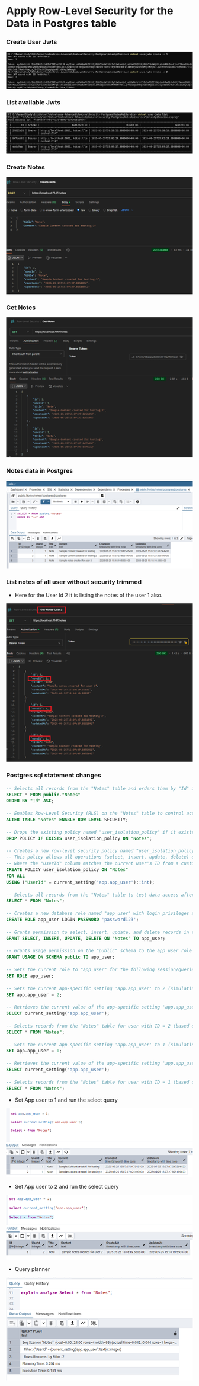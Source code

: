 # Apply Row-Level Security for the Data in Postgres table

### Create User Jwts
![User Jwts](image.png)

### List available Jwts
![List User Jwts](image-1.png)

### Create Notes
![Create Note with User jwt 1](image-3.png)

### Get Notes
![alt text](image-2.png)

### Notes data in Postgres
![Postgres Notes](image-4.png)

### List notes of all user without security trimmed
- Here for the User Id 2 it is listing the notes of the user 1 also. 

![alt text](image-5.png)

### Postgres sql statement changes

```sql
-- Selects all records from the "Notes" table and orders them by "Id" in ascending order
SELECT * FROM public."Notes"
ORDER BY "Id" ASC;

-- Enables Row-Level Security (RLS) on the "Notes" table to control access at the row level
ALTER TABLE "Notes" ENABLE ROW LEVEL SECURITY;

-- Drops the existing policy named "user_isolation_policy" if it exists on the "Notes" table
DROP POLICY IF EXISTS user_isolation_policy ON "Notes";

-- Creates a new row-level security policy named "user_isolation_policy" on the "Notes" table
-- This policy allows all operations (select, insert, update, delete) only on rows 
-- where the "UserId" column matches the current user's ID from a custom setting 'app.app_user'
CREATE POLICY user_isolation_policy ON "Notes"
FOR ALL
USING ("UserId" = current_setting('app.app_user')::int);

-- Selects all records from the "Notes" table to test data access after applying RLS policy
SELECT * FROM "Notes";

-- Creates a new database role named "app_user" with login privileges and a password
CREATE ROLE app_user LOGIN PASSWORD 'password123';

-- Grants permission to select, insert, update, and delete records in the "Notes" table to the app_user role
GRANT SELECT, INSERT, UPDATE, DELETE ON "Notes" TO app_user;

-- Grants usage permission on the "public" schema to the app_user role
GRANT USAGE ON SCHEMA public TO app_user;

-- Sets the current role to "app_user" for the following session/queries
SET ROLE app_user;

-- Sets the current app-specific setting 'app.app_user' to 2 (simulating user with ID = 2)
SET app.app_user = 2;

-- Retrieves the current value of the app-specific setting 'app.app_user'
SELECT current_setting('app.app_user');

-- Selects records from the "Notes" table for user with ID = 2 (based on the RLS policy)
SELECT * FROM "Notes";

-- Sets the current app-specific setting 'app.app_user' to 1 (simulating user with ID = 1)
SET app.app_user = 1;

-- Retrieves the current value of the app-specific setting 'app.app_user'
SELECT current_setting('app.app_user');

-- Selects records from the "Notes" table for user with ID = 1 (based on the RLS policy)
SELECT * FROM "Notes";

```

- Set App user to 1 and run the select query

![app user with Id=1](image-6.png)

- Set App user to 2 and run the select query

![app user with id=2](image-7.png)

- Query planner

![alt text](image-8.png)